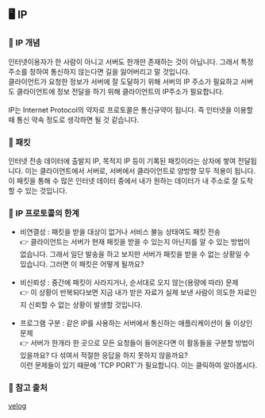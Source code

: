 ## 🖥 IP

### 📍 IP 개념

인터넷이용자가 한 사람이 아니고 서버도 한개만 존재하는 것이 아닙니다. 그래서 특정 주소를 정하여 통신하지 않는다면 길을 잃어버리고 말 것입니다. <br />
클라이언트가 요청한 정보가 서버에 잘 도달하기 위해 서버의 IP 주소가 필요하고 서버도 클라이언트에 정보 전달을 하기 위해 클라이언트의 IP주소가 필요합니다.<br /><br />
IP는 Internet Protocol의 약자로 프로토콜은 통신규약이 됩니다. 즉 인터넷을 이용할 때 통신 약속 정도로 생각하면 될 것 같습니다.

### 🎁 패킷

인터넷 전송 데이터에 출발지 IP, 목적지 IP 등이 기록된 패킷이라는 상자에 쌓여 전달됩니다. 이는 클라이언트에서 서버로, 서버에서 클라이언트로 양방향 모두 적용이 됩니다. <br /> 이 패킷을 통해 수 많은 인터넷 데이터 중에서 내가 원하는 데이터가 내 주소로 잘 도착할 수 있는 것입니다. <br />

### 🔺 IP 프로토콜의 한계

-   비연결성 : 패킷을 받을 대상이 없거나 서비스 불능 상태여도 패킷 전송<br />
    👉 클라이언트는 서버가 현재 패킷을 받을 수 있는지 아닌지를 알 수 있는 방법이 없습니다. 그래서 일단 발송을 하고 보지만 서버가 패킷을 받을 수 없는 상황일 수 있습니다. 그러면 이 패킷은 어떻게 될까요?<br /><br />
-   비신뢰성 : 중간에 패킷이 사라지거나, 순서대로 오지 않는(용량에 따라) 문제<br />
    👉 이 상황이 반복되다보면 지금 내가 받은 자료가 실제 보낸 사람이 의도한 자료인지 신뢰할 수 없는 상황이 발생할 것입니다.<br /><br />
-   프로그램 구분 : 같은 IP를 사용하는 서버에서 통신하는 애플리케이션이 둘 이상인 문제<br />
    👉 서버가 한개라 한 곳으로 모든 요청들이 들어온다면 이 활동들을 구분할 방법이 있을까요? 다 섞여서 적절한 응답을 하지 못하지 않을까요?<br />
    이런 문제들이 있기 때문에 'TCP PORT'가 필요합니다. 이는 클릭하여 알아봅시다.

### 🔗 참고 출처

[velog](https://velog.io/@nellholic108/%EB%84%A4%ED%8A%B8%EC%9B%8C%ED%81%AC-%EA%B0%9C%EB%85%90-%EC%A0%95%EB%A6%AC#%EB%84%A4%ED%8A%B8%EC%9B%8C%ED%81%AC-%EA%B8%B0%EB%B3%B8-%EA%B0%9C%EB%85%90)

